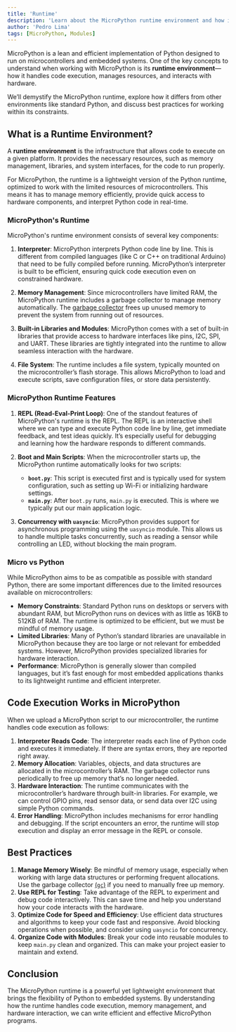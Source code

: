 ```yaml
---
title: 'Runtime'
description: 'Learn about the MicroPython runtime environment and how it handles code execution on microcontrollers.'
author: 'Pedro Lima'
tags: [MicroPython, Modules]
---
```


MicroPython is a lean and efficient implementation of Python designed to run on microcontrollers and embedded systems. One of the key concepts to understand when working with MicroPython is its **runtime environment**—how it handles code execution, manages resources, and interacts with hardware.

We’ll demystify the MicroPython runtime, explore how it differs from other environments like standard Python, and discuss best practices for working within its constraints.

## What is a Runtime Environment?

A **runtime environment** is the infrastructure that allows code to execute on a given platform. It provides the necessary resources, such as memory management, libraries, and system interfaces, for the code to run properly. 

For MicroPython, the runtime is a lightweight version of the Python runtime, optimized to work with the limited resources of microcontrollers. This means it has to manage memory efficiently, provide quick access to hardware components, and interpret Python code in real-time.

### MicroPython's Runtime

MicroPython's runtime environment consists of several key components:

1. **Interpreter**: MicroPython interprets Python code line by line. This is different from compiled languages (like C or C++ on traditional Arduino) that need to be fully compiled before running. MicroPython’s interpreter is built to be efficient, ensuring quick code execution even on constrained hardware.

2. **Memory Management**: Since microcontrollers have limited RAM, the MicroPython runtime includes a garbage collector to manage memory automatically. The [garbage collector](https://docs.micropython.org/en/latest/library/gc.html) frees up unused memory to prevent the system from running out of resources.

3. **Built-in Libraries and Modules**: MicroPython comes with a set of built-in libraries that provide access to hardware interfaces like pins, I2C, SPI, and UART. These libraries are tightly integrated into the runtime to allow seamless interaction with the hardware.

4. **File System**: The runtime includes a file system, typically mounted on the microcontroller’s flash storage. This allows MicroPython to load and execute scripts, save configuration files, or store data persistently.

### MicroPython Runtime Features

1. **REPL (Read-Eval-Print Loop)**: One of the standout features of MicroPython's runtime is the REPL. The REPL is an interactive shell where we can type and execute Python code line by line, get immediate feedback, and test ideas quickly. It’s especially useful for debugging and learning how the hardware responds to different commands.

2. **Boot and Main Scripts**: When the microcontroller starts up, the MicroPython runtime automatically looks for two scripts:
   - **`boot.py`**: This script is executed first and is typically used for system configuration, such as setting up Wi-Fi or initializing hardware settings.
   - **`main.py`**: After `boot.py` runs, `main.py` is executed. This is where we typically put our main application logic.

3. **Concurrency with `uasyncio`**: MicroPython provides support for asynchronous programming using the `uasyncio` module. This allows us to handle multiple tasks concurrently, such as reading a sensor while controlling an LED, without blocking the main program.

### Micro vs Python

While MicroPython aims to be as compatible as possible with standard Python, there are some important differences due to the limited resources available on microcontrollers:

- **Memory Constraints**: Standard Python runs on desktops or servers with abundant RAM, but MicroPython runs on devices with as little as 16KB to 512KB of RAM. The runtime is optimized to be efficient, but we must be mindful of memory usage.
- **Limited Libraries**: Many of Python’s standard libraries are unavailable in MicroPython because they are too large or not relevant for embedded systems. However, MicroPython provides specialized libraries for hardware interaction.
- **Performance**: MicroPython is generally slower than compiled languages, but it’s fast enough for most embedded applications thanks to its lightweight runtime and efficient interpreter.

## Code Execution Works in MicroPython

When we upload a MicroPython script to our microcontroller, the runtime handles code execution as follows:

1. **Interpreter Reads Code**: The interpreter reads each line of Python code and executes it immediately. If there are syntax errors, they are reported right away.
2. **Memory Allocation**: Variables, objects, and data structures are allocated in the microcontroller’s RAM. The garbage collector runs periodically to free up memory that’s no longer needed.
3. **Hardware Interaction**: The runtime communicates with the microcontroller’s hardware through built-in libraries. For example, we can control GPIO pins, read sensor data, or send data over I2C using simple Python commands.
4. **Error Handling**: MicroPython includes mechanisms for error handling and debugging. If the script encounters an error, the runtime will stop execution and display an error message in the REPL or console.

## Best Practices
1. **Manage Memory Wisely**: Be mindful of memory usage, especially when working with large data structures or performing frequent allocations. Use the garbage collector [(`gc`)](https://docs.micropython.org/en/latest/library/gc.html) if you need to manually free up memory.
2. **Use REPL for Testing**: Take advantage of the REPL to experiment and debug code interactively. This can save time and help you understand how your code interacts with the hardware.
3. **Optimize Code for Speed and Efficiency**: Use efficient data structures and algorithms to keep your code fast and responsive. Avoid blocking operations when possible, and consider using `uasyncio` for concurrency.
4. **Organize Code with Modules**: Break your code into reusable modules to keep `main.py` clean and organized. This can make your project easier to maintain and extend.

## Conclusion

The MicroPython runtime is a powerful yet lightweight environment that brings the flexibility of Python to embedded systems. By understanding how the runtime handles code execution, memory management, and hardware interaction, we can write efficient and effective MicroPython programs.